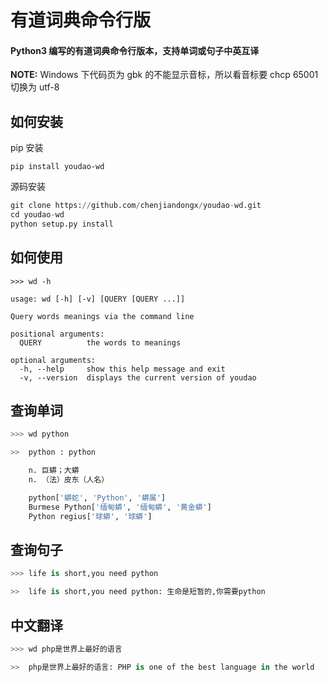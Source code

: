 # 有道词典命令行版

#### Python3 编写的有道词典命令行版本，支持单词或句子中英互译

**NOTE:** Windows 下代码页为 gbk 的不能显示音标，所以看音标要 chcp 65001 切换为 utf-8

## 如何安装

pip 安装
```
pip install youdao-wd
```

源码安装
```python
git clone https://github.com/chenjiandongx/youdao-wd.git
cd youdao-wd
python setup.py install
```

## 如何使用
```
>>> wd -h

usage: wd [-h] [-v] [QUERY [QUERY ...]]

Query words meanings via the command line

positional arguments:
  QUERY          the words to meanings

optional arguments:
  -h, --help     show this help message and exit
  -v, --version  displays the current version of youdao
```

## 查询单词
```python
>>> wd python

>>  python : python

    n. 巨蟒；大蟒
    n. （法）皮东（人名）

    python['蟒蛇', 'Python', '蟒属']
    Burmese Python['缅甸蟒', '缅甸蟒', '黄金蟒']
    Python regius['球蟒', '球蟒']
```

## 查询句子
```python
>>> life is short,you need python

>>  life is short,you need python: 生命是短暂的,你需要python
```

## 中文翻译
```python
>>> wd php是世界上最好的语言

>>  php是世界上最好的语言: PHP is one of the best language in the world
```
